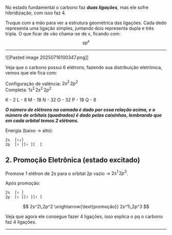 
No estado fundamental o carbono faz ***duas ligações***, mas ele sofre hibridização, com isso faz 4. 

Truque com a mão para ver a estrutura geométrica das ligações. Cada dedo representa uma ligação simples, juntando dois representa dupla e três tripla. O que ficar de vão chama-se de x, ficando com: $$sp^x$$

----

![[Pasted image 20250716100347.png]]

Veja que o carbono possui 6 elétrons, fazendo sua distribuição eletrônica, vemos que ele fica com:



Configuração de valência: $2s^2\,2p^2$  
Completa: $1s^2\,2s^2\,2p^2$

K - 2
L - 8
M - 18
N - 32 
O - 32
P - 18
Q - 8

***O número de elétrons na camada é dado por essa relação acima, e o número de orbitais (quadrados) é dado pelas caixinhas, lembrando que em cada orbital temos 2 elétrons.***

Energia (baixo → alto):

    2s  [↑↓]
    2p  [↑ ][↑ ][  ]


## 2. Promoção Eletrônica (estado excitado)
Promove 1 elétron de $2s$ para o orbital $2p$ vazio → $2s^1\,2p^3$.

Após promoção:

    2s  [↑ ]
    2p  [↑ ][↑ ][↑ ]

$$
2s^2\,2p^2 \xrightarrow{\text{promoção}} 2s^1\,2p^3
$$

Veja que agora ele consegue fazer 4 ligações, isso explica o pq o carbono faz 4 ligações. 


---

